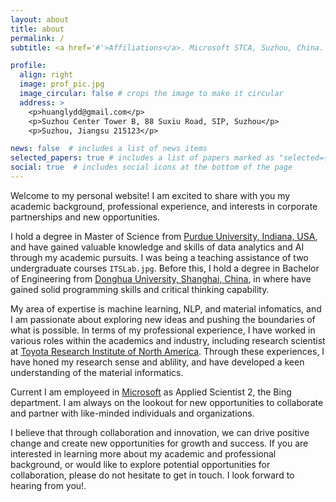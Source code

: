```yaml
---
layout: about
title: about
permalink: /
subtitle: <a href='#'>Affiliations</a>. Microsoft STCA, Suzhou, China.

profile:
  align: right
  image: prof_pic.jpg
  image_circular: false # crops the image to make it circular
  address: >
    <p>huanglydd@gmail.com</p>
    <p>Suzhou Center Tower B, 88 Suxiu Road, SIP, Suzhou</p>
    <p>Suzhou, Jiangsu 215123</p>

news: false  # includes a list of news items
selected_papers: true # includes a list of papers marked as "selected={true}"
social: true  # includes social icons at the bottom of the page
---
```


Welcome to my personal website! I am excited to share with you my academic background, professional experience, and interests in corporate partnerships and new opportunities. 

I hold a degree in Master of Science from [Purdue University, Indiana, USA](https://www.purdue.edu/), and have gained valuable knowledge and skills of data analytics and AI through my academic pursuits. I was being a teaching assistance of two undergraduate courses `ITSLab.jpg`. Before this, I hold a degree in Bachelor of Engineering from [Donghua University, Shanghai, China](https://english.dhu.edu.cn/), in where have gained solid programming skills and critical thinking capability. 

My area of expertise is machine learning, NLP, and material infomatics, and I am passionate about exploring new ideas and pushing the boundaries of what is possible. In terms of my professional experience, I have worked in various roles within the academics and industry, including research scientist at [Toyota Research Institute of North America](https://amrd.toyota.com/division/trina/). Through these experiences, I have honed my research sense and ablility, and have developed a keen understanding of the material informatics.

Current I am employeed in [Microsoft](https://www.microsoft.com/en-us/ard/aboutus/team-stca) as Applied Scientist 2, the Bing department. I am always on the lookout for new opportunities to collaborate and partner with like-minded individuals and organizations. 

I believe that through collaboration and innovation, we can drive positive change and create new opportunities for growth and success. If you are interested in learning more about my academic and professional background, or would like to explore potential opportunities for collaboration, please do not hesitate to get in touch. I look forward to hearing from you!.
